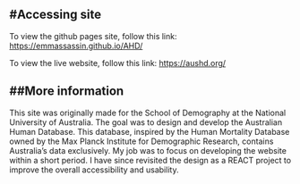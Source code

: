 #Accessing site
---
To view the github pages site, follow this link: https://emmassassin.github.io/AHD/

To view the live website, follow this link: https://aushd.org/

##More information
---
This site was originally made for the School of Demography at the National University of Australia. The goal was to design and develop the Australian Human Database. This database, inspired by the Human Mortality Database owned by the Max Planck Institute for Demographic Research, contains Australia’s data exclusively. My job was to focus on developing the website within a short period. I have since revisited the design as a REACT project to improve the overall accessibility and usability.  
